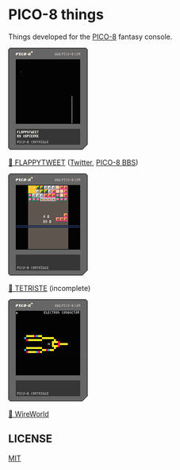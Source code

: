 # PICO-8 things

Things developed for the [PICO-8](http://www.lexaloffle.com/pico-8.php) fantasy console.

![FLAPPYTWEET cartridge](flappytweet.p8.png)

[🐤 FLAPPYTWEET](flappytweet.p8) ([Twitter](https://twitter.com/bpierre/status/749950739716435968), [PICO-8 BBS](http://www.lexaloffle.com/bbs/?pid=24518#p24518))

![TETRISTE cartridge](tetriste.p8.png)

[🔲 TETRISTE](tetriste.p8) (incomplete)

![WireWorld cartridge](wireworld.p8.png)

[🔌 WireWorld](wireworld.p8)

## LICENSE

[MIT](https://pierre.mit-license.org/)
